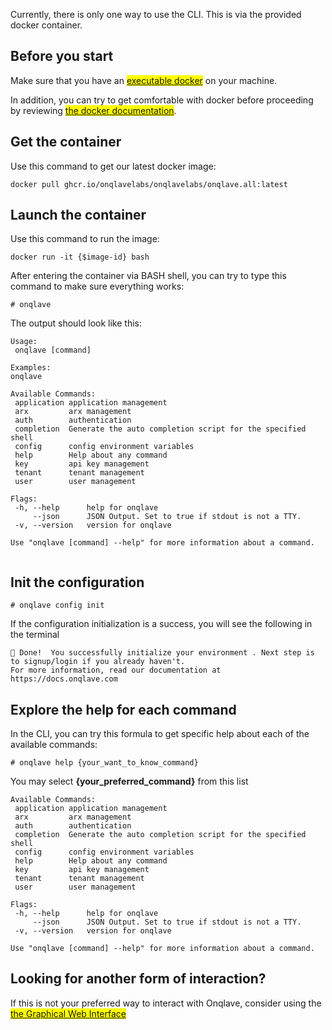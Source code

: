Currently, there is only one way to use the CLI. This is via the provided docker container.

## **Before you start**

Make sure that you have an <mark>[executable docker](https://www.docker.com/)</mark> on your machine.

In addition, you can try to get comfortable with docker before proceeding by reviewing <mark>[the docker documentation](https://docs.docker.com/)</mark>.

## **Get the container**

Use this command to get our latest docker image:

```
docker pull ghcr.io/onqlavelabs/onqlavelabs/onqlave.all:latest
```
<!--
Replace **{$cli-version}** with your preferred version. We always recommend the latest version. You can check out <mark>[the list of our releases here](https://github.com/onqlavelabs/onqlave.all/pkgs/container/onqlavelabs%2Fonqlave.all)</mark> for an exact version number. -->

## **Launch the container**

Use this command to run the image:

```
docker run -it {$image-id} bash
```

After entering the container via BASH shell, you can try to type this command to make sure everything works:

```
# onqlave
```

The output should look like this:

```
Usage:
 onqlave [command]

Examples:
onqlave

Available Commands:
 application application management
 arx         arx management
 auth        authentication
 completion  Generate the auto completion script for the specified shell
 config      config environment variables
 help        Help about any command
 key         api key management
 tenant      tenant management
 user        user management

Flags:
 -h, --help      help for onqlave
     --json      JSON Output. Set to true if stdout is not a TTY.
 -v, --version   version for onqlave

Use "onqlave [command] --help" for more information about a command.


```

## **Init the configuration**

```
# onqlave config init
```

If the configuration initialization is a success, you will see the following in the terminal

```
🎉 Done!  You successfully initialize your environment . Next step is to signup/login if you already haven't.
For more information, read our documentation at https://docs.onqlave.com
```

## **Explore the help for each command**

In the CLI, you can try this formula to get specific help about each of the available commands:

```
# onqlave help {your_want_to_know_command}
```

You may select **{your_preferred_command}** from this list

```
Available Commands:
 application application management
 arx         arx management
 auth        authentication
 completion  Generate the auto completion script for the specified shell
 config      config environment variables
 help        Help about any command
 key         api key management
 tenant      tenant management
 user        user management

Flags:
 -h, --help      help for onqlave
     --json      JSON Output. Set to true if stdout is not a TTY.
 -v, --version   version for onqlave

Use "onqlave [command] --help" for more information about a command.
```

## **Looking for another form of interaction?**

If this is not your preferred way to interact with Onqlave, consider using the <mark>[the Graphical Web Interface](../web-app-guide/overview-gui.md)</mark>
